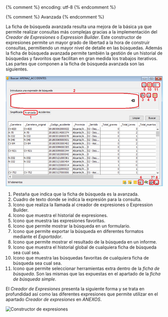 {% comment %} encoding: utf-8 {% endcomment %}

{% comment %} Avanzada {% endcomment %}

La ficha de búsqueda avanzada resulta una mejora de la básica ya que permite realizar consultas más complejas gracias a la implementación del *Creador de Expresiones* o *Expression Builder*. Este constructor de expresiones permite un mayor grado de libertad a la hora de construir consultas, permitiendo un mayor nivel de detalle en las búsquedas.
Además la ficha de búsqueda avanzada permite también la gestión de un historial de búsquedas y favoritos que facilitan en gran medida los trabajos iterativos.
Las partes que componen a la ficha de búsqueda avanzada son las siguientes.

![Ficha avanzada detalles](avanzada_files/avanzada_detalles.png)

1. Pestaña que indica que la ficha de búsqueda es la avanzada.
2. Cuadro de texto donde se indica la expresión para la consulta.
3. Icono que realiza la llamada al creador de expresiones o Expression Builder.
4. Icono que muestra el historial de expresiones.
5. Icono que muestra las expresiones favoritas.
6. Icono que permite mostrar la búsqueda en un formulario.
7. Icono que permite exportar la búsqueda en diferentes formatos mediante el *Exportador*.
8. Icono que permite mostrar el resultado de la búsqueda en un informe.
9. Icono que muestra el historial global de cualquiera ficha de búsqueda sea cual sea.
10. Icono que muestra las búsquedas favoritas de cualquiera ficha de búsqueda sea cual sea.
11. Icono que permite seleccionar herramientas extra dentro de la *ficha de búsqueda*. Son las mismas que las expuestas en el apartado de la *ficha de búsqueda simple*.


El *Creador de Expresiones* presenta la siguiente forma y se trata en profundidad así como las diferentes expresiones que permite utilizar en el apartado *Creador de expresiones* en *ANEXOS*.

![Constructor de expresiones](avanzada_files/avanzada_expressionbuilder.png)
